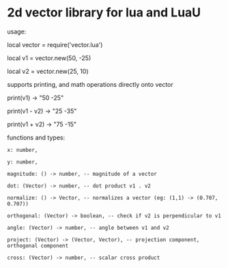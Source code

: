 # 2d vector library for lua and LuaU

usage:

local vector = require('vector.lua')

local v1 = vector.new(50, -25)

local v2 = vector.new(25, 10)

supports printing, and math operations directly onto vector

print(v1) -> "50 -25"

print(v1 - v2) -> "25 -35"

print(v1 + v2) -> "75 -15"

functions and types:


	x: number,
 
	y: number, 
 
	magnitude: () -> number, -- magnitude of a vector
 
	dot: (Vector) -> number, -- dot product v1 . v2
 
	normalize: () -> Vector, -- normalizes a vector (eg: (1,1) -> (0.707, 0.707))
 
	orthogonal: (Vector) -> boolean, -- check if v2 is perpendicular to v1
 
	angle: (Vector) -> number, -- angle between v1 and v2
 
	project: (Vector) -> (Vector, Vector), -- projection component, orthogonal component
 
  	cross: (Vector) -> number, -- scalar cross product
